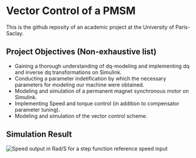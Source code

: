 # Vector Control of a PMSM
This is the github reposity of an academic project at the University of Paris-Saclay.

## Project Objectives (Non-exhaustive list)
- Gaining a thorough understanding of dq-modeling and implementing dq and inverse dq transformations on Simulink.
- Conducting a parameter indetification by which the necessary parameters for modeling our machine were obtained.
- Modeling and simulation of a permanent magnet synchronous motor on Simulink.
- Implementing Speed and torque control (in addition to compensator parameter tuning).
- Modeling and simulation of the vector control scheme.
## Simulation Result
![Speed output in Rad/S for a step function reference speed input](https://github.com/AHZ456/Vector-Control-of-a-PMSM/assets/83831043/c08b04e4-d315-4f61-aff0-5fef7eeaad6e)
